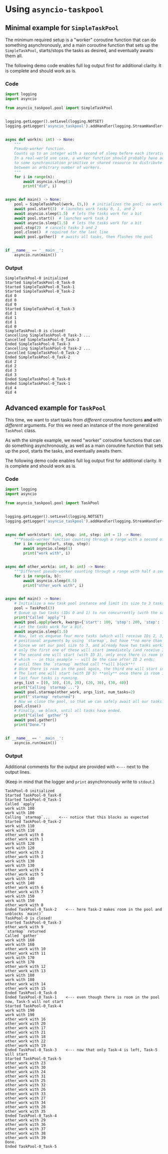 # Using `asyncio-taskpool`

## Minimal example for `SimpleTaskPool`

The minimum required setup is a "worker" coroutine function that can do something asynchronously, and a main coroutine function that sets up the `SimpleTaskPool`, starts/stops the tasks as desired, and eventually awaits them all. 

The following demo code enables full log output first for additional clarity. It is complete and should work as is.

### Code
```python
import logging
import asyncio

from asyncio_taskpool.pool import SimpleTaskPool


logging.getLogger().setLevel(logging.NOTSET)
logging.getLogger('asyncio_taskpool').addHandler(logging.StreamHandler())


async def work(n: int) -> None:
    """
    Pseudo-worker function. 
    Counts up to an integer with a second of sleep before each iteration.
    In a real-world use case, a worker function should probably have access 
    to some synchronisation primitive or shared resource to distribute work 
    between an arbitrary number of workers.
    """
    for i in range(n):
        await asyncio.sleep(1)
        print("did", i)


async def main() -> None:
    pool = SimpleTaskPool(work, (5,))  # initializes the pool; no work is being done yet
    await pool.start(3)  # launches work tasks 0, 1, and 2
    await asyncio.sleep(1.5)  # lets the tasks work for a bit
    await pool.start()  # launches work task 3
    await asyncio.sleep(1.5)  # lets the tasks work for a bit
    pool.stop(2)  # cancels tasks 3 and 2
    pool.close()  # required for the last line
    await pool.gather()  # awaits all tasks, then flushes the pool


if __name__ == '__main__':
    asyncio.run(main())
```

### Output 
```
SimpleTaskPool-0 initialized
Started SimpleTaskPool-0_Task-0
Started SimpleTaskPool-0_Task-1
Started SimpleTaskPool-0_Task-2
did 0
did 0
did 0
Started SimpleTaskPool-0_Task-3
did 1
did 1
did 1
did 0
SimpleTaskPool-0 is closed!
Cancelling SimpleTaskPool-0_Task-3 ...
Cancelled SimpleTaskPool-0_Task-3
Ended SimpleTaskPool-0_Task-3
Cancelling SimpleTaskPool-0_Task-2 ...
Cancelled SimpleTaskPool-0_Task-2
Ended SimpleTaskPool-0_Task-2
did 2
did 2
did 3
did 3
Ended SimpleTaskPool-0_Task-0
Ended SimpleTaskPool-0_Task-1
did 4
did 4
```

## Advanced example for `TaskPool`

This time, we want to start tasks from _different_ coroutine functions **and** with _different_ arguments. For this we need an instance of the more generalized `TaskPool` class.

As with the simple example, we need "worker" coroutine functions that can do something asynchronously, as well as a main coroutine function that sets up the pool, starts the tasks, and eventually awaits them.

The following demo code enables full log output first for additional clarity. It is complete and should work as is.

### Code
```python
import logging
import asyncio

from asyncio_taskpool.pool import TaskPool


logging.getLogger().setLevel(logging.NOTSET)
logging.getLogger('asyncio_taskpool').addHandler(logging.StreamHandler())


async def work(start: int, stop: int, step: int = 1) -> None:
    """Pseudo-worker function counting through a range with a second of sleep in between each iteration."""
    for i in range(start, stop, step):
        await asyncio.sleep(1)
        print("work with", i)


async def other_work(a: int, b: int) -> None:
    """Different pseudo-worker counting through a range with half a second of sleep in between each iteration."""
    for i in range(a, b):
        await asyncio.sleep(0.5)
        print("other_work with", i)


async def main() -> None:
    # Initialize a new task pool instance and limit its size to 3 tasks.
    pool = TaskPool(3)
    # Queue up two tasks (IDs 0 and 1) to run concurrently (with the same positional arguments).
    print("Called `apply`")
    await pool.apply(work, kwargs={'start': 100, 'stop': 200, 'step': 10}, num=2)
    # Let the tasks work for a bit.
    await asyncio.sleep(1.5)
    # Now, let us enqueue four more tasks (which will receive IDs 2, 3, 4, and 5), each created with different 
    # positional arguments by using `starmap`, but have **no more than two of those** run concurrently.
    # Since we set our pool size to 3, and already have two tasks working within the pool,
    # only the first one of these will start immediately (and receive ID 2).
    # The second one will start (with ID 3), only once there is room in the pool,
    # which -- in this example -- will be the case after ID 2 ends;
    # until then the `starmap` method call **will block**!
    # Once there is room in the pool again, the third one will start immediately (and receive ID 4).
    # The last one will start (with ID 5) **only** once there is room in the pool **and** no more than one of these 
    # last four tasks is running.
    args_list = [(0, 10), (10, 20), (20, 30), (30, 40)]
    print("Calling `starmap`...")
    await pool.starmap(other_work, args_list, num_tasks=2)
    print("`starmap` returned")
    # Now we close the pool, so that we can safely await all our tasks.
    pool.close()
    # Finally, we block, until all tasks have ended.
    print("Called `gather`")
    await pool.gather()
    print("Done.")


if __name__ == '__main__':
    asyncio.run(main())
```

### Output 
Additional comments for the output are provided with `<---` next to the output lines.

(Keep in mind that the logger and `print` asynchronously write to `stdout`.)
```
TaskPool-0 initialized
Started TaskPool-0_Task-0
Started TaskPool-0_Task-1
Called `apply`
work with 100
work with 100
Calling `starmap`...    <--- notice that this blocks as expected
Started TaskPool-0_Task-2
work with 110
work with 110
other_work with 0
other_work with 1
work with 120
work with 120
other_work with 2
other_work with 3
work with 130
work with 130
other_work with 4
other_work with 5
work with 140
work with 140
other_work with 6
other_work with 7
work with 150
work with 150
other_work with 8
Ended TaskPool-0_Task-2    <--- here Task-2 makes room in the pool and unblocks `main()`
TaskPool-0 is closed!
Started TaskPool-0_Task-3
other_work with 9
`starmap` returned
Called `gather`
work with 160
work with 160
other_work with 10
other_work with 11
work with 170
work with 170
other_work with 12
other_work with 13
work with 180
work with 180
other_work with 14
other_work with 15
Ended TaskPool-0_Task-0
Ended TaskPool-0_Task-1    <--- even though there is room in the pool now, Task-5 will not start
Started TaskPool-0_Task-4
work with 190
work with 190
other_work with 16
other_work with 20
other_work with 17
other_work with 21
other_work with 18
other_work with 22
other_work with 19
Ended TaskPool-0_Task-3    <--- now that only Task-4 is left, Task-5 will start
Started TaskPool-0_Task-5
other_work with 23
other_work with 30
other_work with 24
other_work with 31
other_work with 25
other_work with 32
other_work with 26
other_work with 33
other_work with 27
other_work with 34
other_work with 28
other_work with 35
Ended TaskPool-0_Task-4
other_work with 29
other_work with 36
other_work with 37
other_work with 38
other_work with 39
Done.
Ended TaskPool-0_Task-5
```
